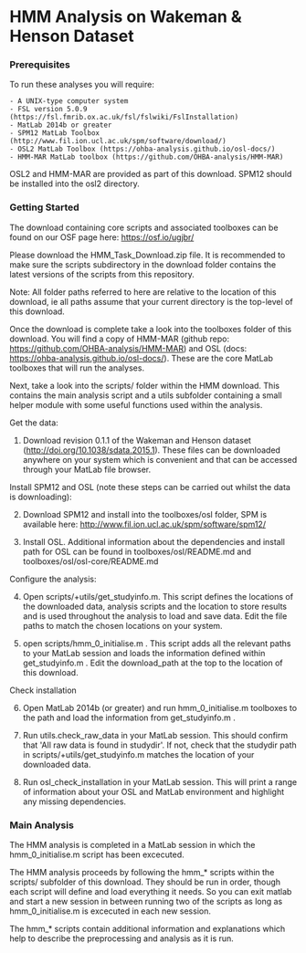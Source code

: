 # HMM Analysis on Wakeman & Henson Dataset

### Prerequisites

To run these analyses you will require:

	- A UNIX-type computer system
	- FSL version 5.0.9 (https://fsl.fmrib.ox.ac.uk/fsl/fslwiki/FslInstallation)
	- MatLab 2014b or greater
	- SPM12 MatLab Toolbox (http://www.fil.ion.ucl.ac.uk/spm/software/download/)
	- OSL2 MatLab Toolbox (https://ohba-analysis.github.io/osl-docs/)
	- HMM-MAR MatLab toolbox (https://github.com/OHBA-analysis/HMM-MAR)

OSL2 and HMM-MAR are provided as part of this download. SPM12 should be installed into the osl2 directory.

### Getting Started

The download containing core scripts and associated toolboxes can be found on our OSF page here: https://osf.io/ugjbr/

Please download the HMM\_Task\_Download.zip file. It is recommended to make sure the scripts subdirectory in the download folder contains the latest versions of the scripts from this repository.

Note: All folder paths referred to here are relative to the location of this download, ie all paths assume that your current directory is the top-level of this download.

Once the download is complete take a look into the toolboxes folder of this download. You will find a copy of HMM-MAR (github repo: https://github.com/OHBA-analysis/HMM-MAR) and OSL (docs: https://ohba-analysis.github.io/osl-docs/). These are the core MatLab toolboxes that will run the analyses.

Next, take a look into the scripts/ folder within the HMM download. This contains the main analysis script and a utils subfolder containing a small helper module with some useful functions used within the analysis.

Get the data:

1) Download revision 0.1.1 of the Wakeman and Henson dataset (http://doi.org/10.1038/sdata.2015.1). These files can be downloaded anywhere on your system which is convenient and that can be accessed through your MatLab file browser.

Install SPM12 and OSL (note these steps can be carried out whilst the data is downloading):

2) Download SPM12 and install into the toolboxes/osl folder, SPM is available here: http://www.fil.ion.ucl.ac.uk/spm/software/spm12/

3) Install OSL. Additional information about the dependencies and install path for OSL can be found in toolboxes/osl/README.md and toolboxes/osl/osl-core/README.md

Configure the analysis:

4) Open scripts/+utils/get\_studyinfo.m. This script defines the locations of the downloaded data, analysis scripts and the location to store results and is used throughout the analysis to load and save data. Edit the file paths to match the chosen locations on your system.

5) open scripts/hmm\_0\_initialise.m . This script adds all the relevant paths to your MatLab session and loads the information defined within get\_studyinfo.m . Edit the download\_path at the top to the location of this download.

Check installation

6) Open MatLab 2014b (or greater) and run hmm\_0\_initialise.m toolboxes to the path and load the information from get\_studyinfo.m .

7) Run utils.check\_raw\_data in your MatLab session. This should confirm that 'All raw data is found in studydir'. If not, check that the studydir path in scripts/+utils/get\_studyinfo.m matches the location of your downloaded data.

8) Run osl\_check\_installation in your MatLab session. This will print a range of information about your OSL and MatLab environment and highlight any missing dependencies.

### Main Analysis

The HMM analysis is completed in a MatLab session in which the hmm\_0\_initialise.m script has been excecuted.

The HMM analysis proceeds by following the hmm\_\* scripts within the scripts/ subfolder of this download. They should be run in order, though each script will define and load everything it needs. So you can exit matlab and start a new session in between running two of the scripts as long as hmm\_0\_initialise.m is excecuted in each new session.

The hmm\_\* scripts contain additional information and explanations which help to describe the preprocessing and analysis as it is run.
